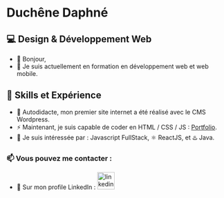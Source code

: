# Duchêne Daphné
## 💻 Design & Développement Web

- 👋 Bonjour,
- 🌱 Je suis actuellement en formation en développement web et web mobile.

## 💯 Skills et Expérience
- 🔭 Autodidacte, mon premier site internet a été réalisé avec le CMS Wordpress.  
- ⚡ Maintenant, je suis capable de coder en HTML / CSS / JS : [Portfolio](https://duchenedaphne.github.io). 
- 👀 Je suis intéressée par : Javascript FullStack, ⚛️ ReactJS, et ♨️ Java.

### 📫 Vous pouvez me contacter : 
- 💬 Sur mon profile LinkedIn : [<img src='https://cdn.jsdelivr.net/npm/simple-icons@3.0.1/icons/linkedin.svg' alt='linkedin' height='40'>](https://fr.linkedin.com/in/duchenedaphne/) 

<!---
duchenedaphne/duchenedaphne is a ✨ special ✨ repository because its `README.md` (this file) appears on your GitHub profile.
You can click the Preview link to take a look at your changes.
--->
